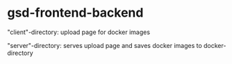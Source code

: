 # gsd-frontend-backend

"client"-directory: upload page for docker images

"server"-directory: serves upload page and saves docker images to docker-directory
